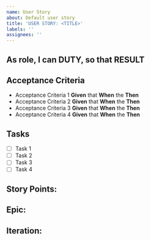 ```yaml
---
name: User Story
about: Default user story
title: 'USER STORY: <TITLE>'
labels: ''
assignees: ''
---
```

As **role**, I can **DUTY**, so that **RESULT**
---

## Acceptance Criteria
- Acceptance Criteria 1
	**Given** that
	**When** the
	**Then**
- Acceptance Criteria 2
	**Given** that
	**When** the
	**Then**
- Acceptance Criteria 3
	**Given** that
	**When** the
	**Then**
- Acceptance Criteria 4
	**Given** that
	**When** the
	**Then**

## Tasks
- [ ] Task 1
- [ ] Task 2
- [ ] Task 3
- [ ] Task 4

## Story Points:

## Epic:

## Iteration:


